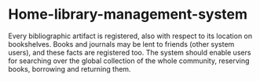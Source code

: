 # Home-library-management-system
 Every bibliographic artifact is registered, also with respect to its location on bookshelves. Books and journals may be lent to friends (other system users), and these facts are registered too. The system should enable users for searching over the global collection of the whole community, reserving books, borrowing and returning them.
